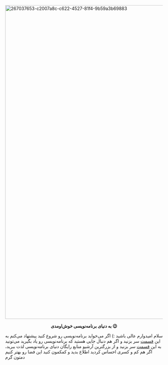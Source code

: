 <img width="1000" alt="267037653-c2007a8c-c622-4527-81f4-9b59a3b69883" src="https://github.com/barnamenevisi/.github/assets/62311769/dd55f54d-a599-47a5-b617-9ecfce47d0b5">


<p align="center">
<b>به دنیای برنامه‌نویسی خوش‌اومدی 😉</b>
</p>

<p align="justify">
  
سلام امیدوارم عالی باشید :) اگر می‌خواید برنامه‌نویسی رو شروع کنید پیشنهاد می‌کنم به این [قسمت](https://github.com/barnamenevisi/roadmap) سر بزنید و اگر هم دنبال جایی هستید که برنامه‌نویسی رو یاد بگیرید می‌تونید به این [قسمت](https://github.com/barnamenevisi/free-resources) سر بزنید و از بزرگترین آرشیو منابع رایگان دنیای برنامه‌نویسی لذت ببرید، اگر هم کم و کسری احساس کردید اطلاع بدید و کمکمون کنید این فضا رو بهتر کنیم دمتون گرم 
  
</p>
